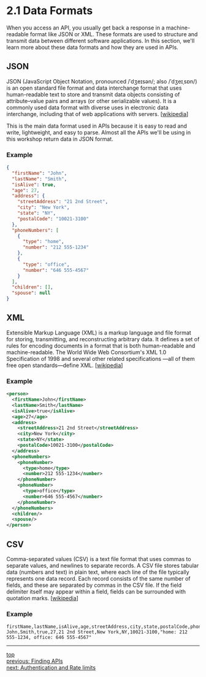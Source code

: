 # 2.1 Data Formats

When you access an API, you usually get back a response in a machine-readable format like JSON or XML. These formats are used to structure and transmit data between different software applications. In this section, we'll learn more about these data formats and how they are used in APIs.

## JSON

JSON (JavaScript Object Notation, pronounced /ˈdʒeɪsən/; also /ˈdʒeɪˌsɒn/) is an open standard file format and data interchange format that uses human-readable text to store and transmit data objects consisting of attribute–value pairs and arrays (or other serializable values). It is a commonly used data format with diverse uses in electronic data interchange, including that of web applications with servers. [[wikipedia](https://en.wikipedia.org/wiki/JSON)]

This is the main data format used in APIs because it is easy to read and write, lightweight, and easy to parse. Almost all the APIs we'll be using in this workshop return data in JSON format.

### Example

```json
{
  "firstName": "John",
  "lastName": "Smith",
  "isAlive": true,
  "age": 27,
  "address": {
    "streetAddress": "21 2nd Street",
    "city": "New York",
    "state": "NY",
    "postalCode": "10021-3100"
  },
  "phoneNumbers": [
    {
      "type": "home",
      "number": "212 555-1234"
    },
    {
      "type": "office",
      "number": "646 555-4567"
    }
  ],
  "children": [],
  "spouse": null
}
```

## XML

Extensible Markup Language (XML) is a markup language and file format for storing, transmitting, and reconstructing arbitrary data. It defines a set of rules for encoding documents in a format that is both human-readable and machine-readable. The World Wide Web Consortium's XML 1.0 Specification of 1998 and several other related specifications —all of them free open standards—define XML. [[wikipedia](https://en.wikipedia.org/wiki/XML)]

### Example

```xml
<person>
  <firstName>John</firstName>
  <lastName>Smith</lastName>
  <isAlive>true</isAlive>
  <age>27</age>
  <address>
    <streetAddress>21 2nd Street</streetAddress>
    <city>New York</city>
    <state>NY</state>
    <postalCode>10021-3100</postalCode>
  </address>
  <phoneNumbers>
    <phoneNumber>
      <type>home</type>
      <number>212 555-1234</number>
    </phoneNumber>
    <phoneNumber>
      <type>office</type>
      <number>646 555-4567</number>
    </phoneNumber>
  </phoneNumbers>
  <children/>
  <spouse/>
</person>
```

## CSV

Comma-separated values (CSV) is a text file format that uses commas to separate values, and newlines to separate records. A CSV file stores tabular data (numbers and text) in plain text, where each line of the file typically represents one data record. Each record consists of the same number of fields, and these are separated by commas in the CSV file. If the field delimiter itself may appear within a field, fields can be surrounded with quotation marks. [[wikipedia](https://en.wikipedia.org/wiki/Comma-separated_values)]

### Example

```csv
firstName,lastName,isAlive,age,streetAddress,city,state,postalCode,phoneNumbers
John,Smith,true,27,21 2nd Street,New York,NY,10021-3100,"home: 212 555-1234, office: 646 555-4567"
``` 

---
[top](../README.md)<br/>
[previous: Finding APIs](../1-what/1-3-finding-apis.md)<br/>
[next: Authentication and Rate limits](2-2-authentication-and-rate-limits.md)<br/>

